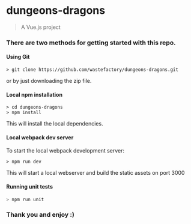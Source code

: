 # dungeons-dragons

> A Vue.js project

### There are two methods for getting started with this repo.

#### Using Git

```
> git clone https://github.com/wastefactory/dungeons-dragons.git
```

or by just downloading the zip file.

#### Local npm installation

```
> cd dungeons-dragons
> npm install
```

This will install the local dependencies.

#### Local webpack dev server
To start the local webpack development server:

```
> npm run dev
```

This will start a local webserver and build the static assets on port 3000

#### Running unit tests

``` bash
> npm run unit
```


### Thank you and enjoy :)
